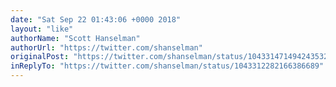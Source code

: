 ```yaml
---
date: "Sat Sep 22 01:43:06 +0000 2018"
layout: "like"
authorName: "Scott Hanselman"
authorUrl: "https://twitter.com/shanselman"
originalPost: "https://twitter.com/shanselman/status/1043314714942435328"
inReplyTo: "https://twitter.com/shanselman/status/1043312282166386689"
---
```

